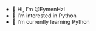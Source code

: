 - 👋 Hi, I’m @EymenHzl
- 👀 I’m interested in Python
- 🌱 I’m currently learning Python

<!---
EymenHzl/EymenHzl is a ✨ special ✨ repository because its `README.md` (this file) appears on your GitHub profile.
You can click the Preview link to take a look at your changes.
--->
